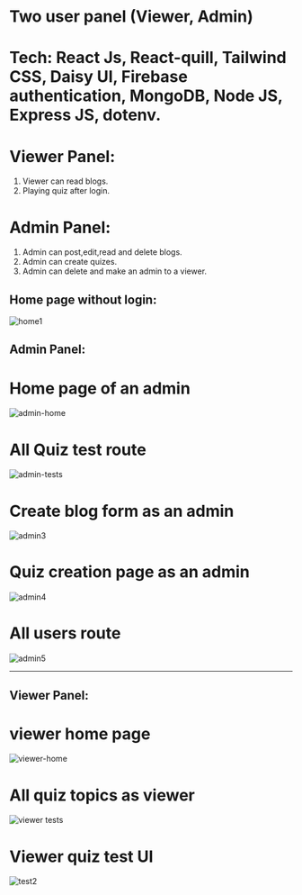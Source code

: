 
# Two user panel (Viewer, Admin)
# Tech: React Js, React-quill, Tailwind CSS, Daisy UI, Firebase authentication, MongoDB, Node JS, Express JS, dotenv.

# Viewer Panel:
1. Viewer can read blogs.
2. Playing quiz after login.

# Admin Panel:
1. Admin can post,edit,read and delete blogs.
2. Admin can create quizes.
3. Admin can delete and make an admin to a viewer.


## Home page without login:

![home1](https://github.com/gourabBD/the-lecturer-client/assets/67328861/d4194260-e379-4e7c-b847-47786a617f67)


## Admin Panel:

# Home page of an admin

![admin-home](https://github.com/gourabBD/the-lecturer-client/assets/67328861/2c3b5164-2ffb-4d77-bdd6-3f2f0a78c10e)


# All Quiz test route


![admin-tests](https://github.com/gourabBD/the-lecturer-client/assets/67328861/07f2b59d-d0d3-4b6e-bb01-633d0aa0f082)



# Create blog form as an admin

![admin3](https://github.com/gourabBD/the-lecturer-client/assets/67328861/3f451d88-d874-40b4-8cbf-88a2fbc863e5)

# Quiz creation page as an admin

![admin4](https://github.com/gourabBD/the-lecturer-client/assets/67328861/e9a5e5d8-8c8a-43bc-9737-e45d5f4c05c8)


# All users route
![admin5](https://github.com/gourabBD/the-lecturer-client/assets/67328861/39336eee-c109-44c3-8813-4d27456485cd)

---------------------------------------------------------------------------------------------------------------------------------------
## Viewer Panel:

 # viewer home page
![viewer-home](https://github.com/gourabBD/the-lecturer-client/assets/67328861/a07795fd-c7b6-4e06-aaa5-118f95c1f2e0)



# All quiz topics as viewer



![viewer tests](https://github.com/gourabBD/the-lecturer-client/assets/67328861/57a5fe8b-8762-4216-bab7-2088ebe594c3)



# Viewer quiz test UI

![test2](https://github.com/gourabBD/the-lecturer-client/assets/67328861/488f330a-e726-409b-8a80-fce6ee1840d0)



 
 
